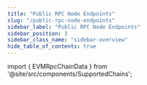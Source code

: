 ```yaml
---
title: "Public RPC Node Endpoints"
slug: "/public-rpc-node-endpoints"
sidebar_label: "Public RPC Node Endpoints"
sidebar_position: 3
sidebar_class_name: "sidebar-overview"
hide_table_of_contents: true
---
```


import { EVMRpcChainData } from '@site/src/components/SupportedChains';

<EVMRpcChainData/>
